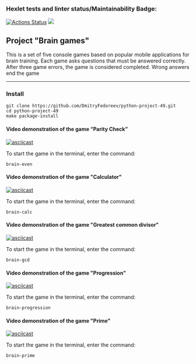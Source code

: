 ### Hexlet tests and linter status/Maintainability Badge:
[![Actions Status](https://github.com/DmitryFedoreev/python-project-49/actions/workflows/hexlet-check.yml/badge.svg)](https://github.com/DmitryFedoreev/python-project-49/actions)
<a href="https://codeclimate.com/github/DmitryFedoreev/python-project-49/maintainability"><img src="https://api.codeclimate.com/v1/badges/6c77d38fd5d0fc1909a1/maintainability" /></a>


## Project "Brain games"
This is a set of five console games based on popular mobile applications for brain training. Each game asks questions that must be answered correctly. After three game errors, the game is considered completed. Wrong answers end the game
<hr>


### Install
```
git clone https://github.com/DmitryFedoreev/python-project-49.git
cd python-project-49
make package-install
```



#### Video demonstration of the game “Parity Check”
[![asciicast](https://asciinema.org/a/cLf3y7g8xYzLJeam8KAISlEBk.svg)](https://asciinema.org/a/cLf3y7g8xYzLJeam8KAISlEBk)

To start the game in the terminal, enter the command:
```
brain-even
```




#### Video demonstration of the game "Calculator"
[![asciicast](https://asciinema.org/a/FR4oaejyPNn3wNdvIo5K5oEPi.svg)](https://asciinema.org/a/FR4oaejyPNn3wNdvIo5K5oEPi)

To start the game in the terminal, enter the command:
```
brain-calc
```


#### Video demonstration of the game "Greatest common divisor"
[![asciicast](https://asciinema.org/a/qddrQkGwSGU4vSVVEfIQSwg0C.svg)](https://asciinema.org/a/qddrQkGwSGU4vSVVEfIQSwg0C)

To start the game in the terminal, enter the command:
```
brain-gcd
```


#### Video demonstration of the game "Progression"
[![asciicast](https://asciinema.org/a/sq3TiQkaGBVpTT8Cazq68vYdE.svg)](https://asciinema.org/a/sq3TiQkaGBVpTT8Cazq68vYdE)

To start the game in the terminal, enter the command:
```
brain-progression
```


#### Video demonstration of the game "Prime"
[![asciicast](https://asciinema.org/a/kbjX8ZzLSs08NkbYhDGjuyUDR.svg)](https://asciinema.org/a/kbjX8ZzLSs08NkbYhDGjuyUDR)

To start the game in the terminal, enter the command:
```
brain-prime
```